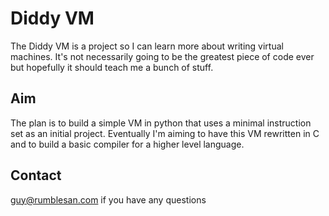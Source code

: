 Diddy VM
========

The Diddy VM is a project so I can learn more about writing virtual machines. It's not necessarily going to be the greatest piece of code ever but hopefully it should teach me a bunch of stuff.

Aim
---

The plan is to build a simple VM in python that uses a minimal instruction set as an initial project. Eventually I'm aiming to have this VM rewritten in C and to build a basic compiler for a higher level language.

Contact
-------

guy@rumblesan.com if you have any questions

